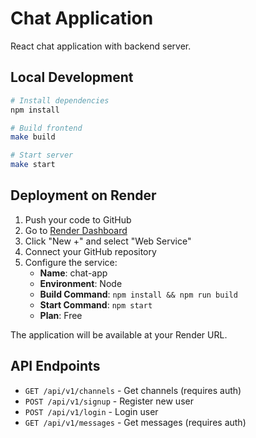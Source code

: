 # Chat Application

React chat application with backend server.

## Local Development

```bash
# Install dependencies
npm install

# Build frontend
make build

# Start server
make start
```

## Deployment on Render

1. Push your code to GitHub
2. Go to [Render Dashboard](https://dashboard.render.com/)
3. Click "New +" and select "Web Service"
4. Connect your GitHub repository
5. Configure the service:
   - **Name**: chat-app
   - **Environment**: Node
   - **Build Command**: `npm install && npm run build`
   - **Start Command**: `npm start`
   - **Plan**: Free

The application will be available at your Render URL.

## API Endpoints

- `GET /api/v1/channels` - Get channels (requires auth)
- `POST /api/v1/signup` - Register new user
- `POST /api/v1/login` - Login user
- `GET /api/v1/messages` - Get messages (requires auth)